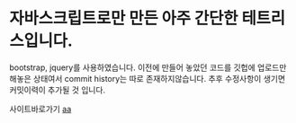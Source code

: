 # 자바스크립트로만 만든 아주 간단한 테트리스입니다.
  bootstrap, jquery를 사용하였습니다.
  이전에 만들어 놓았던 코드를 깃헙에 업로드만 해놓은 상태여서 commit history는 따로 존재하지않습니다. 
  추후 수정사항이 생기면 커밋이력이 추가될 것 입니다.


사이트바로가기 <a href= "https://hk-tetris.netlify.app">aa</a>
